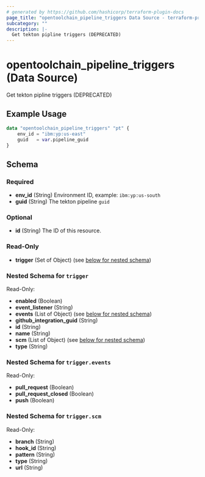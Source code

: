 ```yaml
---
# generated by https://github.com/hashicorp/terraform-plugin-docs
page_title: "opentoolchain_pipeline_triggers Data Source - terraform-provider-opentoolchain"
subcategory: ""
description: |-
  Get tekton pipline triggers (DEPRECATED)
---
```


# opentoolchain_pipeline_triggers (Data Source)

Get tekton pipline triggers (DEPRECATED)

## Example Usage

```terraform
data "opentoolchain_pipeline_triggers" "pt" {
    env_id = "ibm:yp:us-east"
    guid   = var.pipeline_guid
}
```

<!-- schema generated by tfplugindocs -->
## Schema

### Required

- **env_id** (String) Environment ID, example: `ibm:yp:us-south`
- **guid** (String) The tekton pipeline `guid`

### Optional

- **id** (String) The ID of this resource.

### Read-Only

- **trigger** (Set of Object) (see [below for nested schema](#nestedatt--trigger))

<a id="nestedatt--trigger"></a>
### Nested Schema for `trigger`

Read-Only:

- **enabled** (Boolean)
- **event_listener** (String)
- **events** (List of Object) (see [below for nested schema](#nestedobjatt--trigger--events))
- **github_integration_guid** (String)
- **id** (String)
- **name** (String)
- **scm** (List of Object) (see [below for nested schema](#nestedobjatt--trigger--scm))
- **type** (String)

<a id="nestedobjatt--trigger--events"></a>
### Nested Schema for `trigger.events`

Read-Only:

- **pull_request** (Boolean)
- **pull_request_closed** (Boolean)
- **push** (Boolean)


<a id="nestedobjatt--trigger--scm"></a>
### Nested Schema for `trigger.scm`

Read-Only:

- **branch** (String)
- **hook_id** (String)
- **pattern** (String)
- **type** (String)
- **url** (String)


